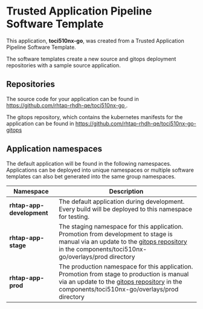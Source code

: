 # Trusted Application Pipeline Software Template

This application, **toci510nx-go**, was created from a Trusted Application Pipeline Software Template.

The software templates create a new source and gitops deployment repositories with a sample source application. 

## Repositories

The source code for your application can be found in [https://github.com/rhtap-rhdh-qe/toci510nx-go ](https://github.com/rhtap-rhdh-qe/toci510nx-go ).
 
The gitops repository, which contains the kubernetes manifests for the application can be found in 
[https://github.com/rhtap-rhdh-qe/toci510nx-go-gitops ](https://github.com/rhtap-rhdh-qe/toci510nx-go-gitops ) 

## Application namespaces 

The default application will be found in the following namespaces. Applications can be deployed into unique namespaces or multiple software templates can also bet generated into the same group namespaces.  

|  Namespace   |  Description   |  
| -------- | -------- |   
| **rhtap-app-development** | The default application during development. Every build will be deployed to this namespace for testing. | 
| **rhtap-app-stage** | The staging namespace for this application. Promotion from development to stage is manual via an update to the [gitops repository](https://github.com/rhtap-rhdh-qe/toci510nx-go-gitops ) in the components/toci510nx-go/overlays/prod directory |  
| **rhtap-app-prod** | The production namespace for this application. Promotion from stage to production is manual via an update to the [gitops repository](https://github.com/rhtap-rhdh-qe/toci510nx-go-gitops ) in the components/toci510nx-go/overlays/prod directory | 